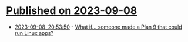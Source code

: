 # [Published on 2023-09-08](index.md)

* [2023-09-08, 20:53:50](https://lobste.rs/s/gtluba/what_if_someone_made_plan_9_could_run_linux) - [What if... someone made a Plan 9 that could run Linux apps?](https://liam-on-linux.dreamwidth.org/89039.html)
